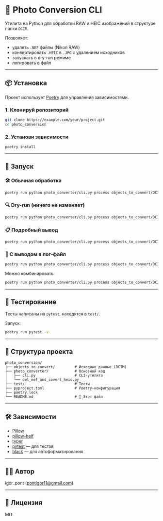 # 📸 Photo Conversion CLI

Утилита на Python для обработки RAW и HEIC изображений в структуре папки `DCIM`.

Позволяет:
- удалять `.NEF` файлы (Nikon RAW)
- конвертировать `.HEIC` в `.JPG` с удалением исходников
- запускать в dry-run режиме
- логировать в файл

---

## 📦 Установка

Проект использует [Poetry](https://python-poetry.org/) для управления зависимостями.

### 1. Клонируй репозиторий

```bash
git clone https://example.com/your/project.git
cd photo_conversion
```

### 2. Установи зависимости

```bash
poetry install
```

---

## 🚀 Запуск

### 🛠 Обычная обработка

```bash
poetry run python photo_converter/cli.py process objects_to_convert/DCIM
```

### 🔍 Dry-run (ничего не изменяет)

```bash
poetry run python photo_converter/cli.py process objects_to_convert/DCIM --dry-run
```

### 📋 Подробный вывод

```bash
poetry run python photo_converter/cli.py process objects_to_convert/DCIM -v
```

### 📝 С выводом в лог-файл

```bash
poetry run python photo_converter/cli.py process objects_to_convert/DCIM --log-file=log.txt
```

Можно комбинировать:

```bash
poetry run python photo_converter/cli.py process objects_to_convert/DCIM --dry-run -v --log-file=run.log
```

---

## 🧪 Тестирование

Тесты написаны на `pytest`, находятся в `test/`.

Запуск:

```bash
poetry run pytest -v
```

---

## 📁 Структура проекта

```
photo_conversion/
├── objects_to_convert/         # Исходные данные (DCIM)
├── photo_converter/            # Основной код
│   ├── cli.py                  # CLI-утилита
│   └── del_nef_and_covert_heic.py
├── test/                       # Тесты
├── pyproject.toml              # Poetry-конфигурация
├── poetry.lock
└── README.md                   # 📘 Этот файл
```

---

## 🛠 Зависимости

- [Pillow](https://pillow.readthedocs.io/)
- [pillow-heif](https://github.com/strukturag/libheif)
- [typer](https://typer.tiangolo.com/)
- [pytest](https://pytest.org/) — для тестов
- [black](https://github.com/psf/black) — для автоформатирования

---

## 🧑‍💻 Автор

igor_pont (pontigor11@gmail.com)

---

## 📜 Лицензия

MIT
